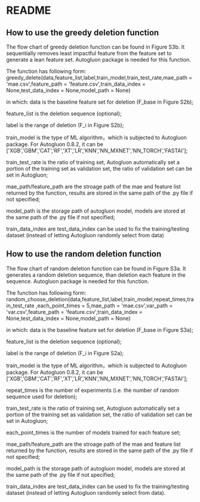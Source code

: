 # README

## How to use the greedy deletion function

The flow chart of greedy deletion function can be found in Figure S3b. It sequentially removes least impactful feature from the feature set to generate a lean feature set. Autogluon package is needed for this function.

The function has following form:
greedy_delete(data,feature_list,label,train_model,train_test_rate,mae_path = 'mae.csv',feature_path = 'feature.csv',train_data_index = None,test_data_index = None,model_path = None)

in which:
data is the baseline feature set for deletion (F_base in Figure S2b);

feature_list is the deletion sequence (optional);

label is the range of deletion (F_i in Figure S2b);

train_model is the type of ML algorithm，which is subjected to Autogluon package. For Autogluon 0.8.2, it can be ['XGB','GBM','CAT','RF','XT','LR','KNN','NN_MXNET','NN_TORCH','FASTAI'];

train_test_rate is the ratio of training set, Autogluon automatically set a portion of the training set as validation set, the ratio of validation set can be set in Autogluon; 

mae_path/feature_path are the stroage path of the mae and feature list returned by the function, results are stored in the same path of the .py file if not specified;

model_path is the storage path of autogluon model, models are stored at the same path of the .py file if not specified;

train_data_index are test_data_index can be used to fix the training/testing dataset (instead of letting Autogluon randomly select from data)

## How to use the random deletion function

The flow chart of random deletion function can be found in Figure S3a. It generates a random deletion sequence, than deletion each feature in the sequence. Autogluon package is needed for this function.

The function has following form:
random_choose_deletion(data,feature_list,label,train_model,repeat_times,train_test_rate ,each_point_times = 5,mae_path = 'mae.csv',var_path = 'var.csv',feature_path = 'feature.csv',train_data_index = None,test_data_index = None,model_path = None)

in which:
data is the baseline feature set for deletion (F_base in Figure S3a);

feature_list is the deletion sequence (optional);

label is the range of deletion (F_i in Figure S2a);

train_model is the type of ML algorithm，which is subjected to Autogluon package. For Autogluon 0.8.2, it can be ['XGB','GBM','CAT','RF','XT','LR','KNN','NN_MXNET','NN_TORCH','FASTAI'];

repeat_times is the number of experiments (i.e. the number of random sequence used for deletion);

train_test_rate is the ratio of training set, Autogluon automatically set a portion of the training set as validation set, the ratio of validation set can be set in Autogluon; 

each_point_times is the number of models trained for each feature set;

mae_path/feature_path are the stroage path of the mae and feature list returned by the function, results are stored in the same path of the .py file if not specified;

model_path is the storage path of autogluon model, models are stored at the same path of the .py file if not specified;

train_data_index are test_data_index can be used to fix the training/testing dataset (instead of letting Autogluon randomly select from data).
